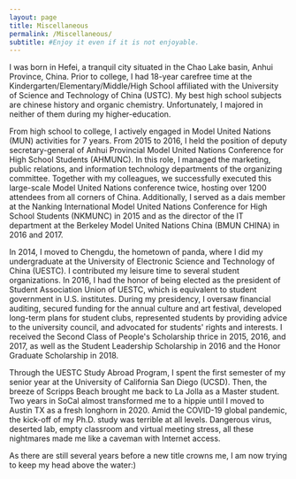 ```yaml
---
layout: page
title: Miscellaneous
permalink: /Miscellaneous/
subtitle: #Enjoy it even if it is not enjoyable.
---
```


I was born in Hefei, a tranquil city situated in the Chao Lake basin, Anhui Province, China. Prior to college, I had 18-year carefree time at the Kindergarten/Elementary/Middle/High School affiliated with the University of Science and Technology of China (USTC). My best high school subjects are chinese history and organic chemistry. Unfortunately, I majored in neither of them during my higher-education.

From high school to college, I actively engaged in Model United Nations (MUN) activities for 7 years. From 2015 to 2016, I held the position of deputy secretary-general of Anhui Provincial Model United Nations Conference for High School Students (AHMUNC). In this role, I managed the marketing, public relations, and information technology departments of the organizing committee. Together with my colleagues, we successfully executed this large-scale Model United Nations conference twice, hosting over 1200 attendees from all corners of China. Additionally, I served as a dais member at the Nanking International Model United Nations Conference for High School Students (NKMUNC) in 2015 and as the director of the IT department at the Berkeley Model United Nations China (BMUN CHINA) in 2016 and 2017.

In 2014, I moved to Chengdu, the hometown of panda, where I did my undergraduate at the University of Electronic Science and Technology of China (UESTC). I contributed my leisure time to several student organizations. In 2016, I  had the honor of being elected as the president of Student Association Union of UESTC, which is equivalent to student government in U.S. institutes. During my presidency, I oversaw financial auditing, secured funding for the annual culture and art festival, developed long-term plans for student clubs, represented students by providing advice to the university council, and advocated for students' rights and interests. I received the Second Class of People's Scholarship thrice in 2015, 2016, and 2017, as well as the Student Leadership Scholarship in 2016 and the Honor Graduate Scholarship in 2018.

Through the UESTC Study Abroad Program, I spent the first semester of my senior year at the University of California San Diego (UCSD). Then, the breeze of Scripps Beach brought me back to La Jolla as a Master student. Two years in SoCal almost transformed me to a hippie until I moved to Austin TX as a fresh longhorn in 2020. Amid the COVID-19 global pandemic, the kick-off of my Ph.D. study was terrible at all levels. Dangerous virus, deserted lab, empty classroom and virtual meeting stress, all these nightmares made me like a caveman with Internet access. 

As there are still several years before a new title crowns me, I am now trying to keep my head above the water:)